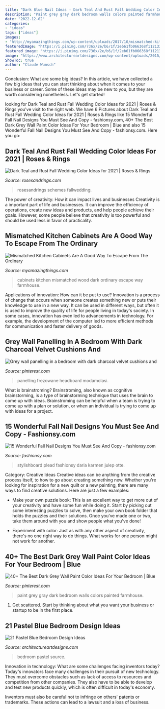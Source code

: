 ```yaml
---
title: "Dark Blue Nail Ideas - Dark Teal And Rust Fall Wedding Color Ideas For 2021"
description: "Paint grey gray dark bedroom walls colors painted farmhouse"
date: "2022-12-02"
categories:
- "ideas"
tags: ["ideas"]
images:
- "http://myamazingthings.com/wp-content/uploads/2017/10/mismatched-kitchen-cabinets-7.jpg"
featuredImage: "https://i.pinimg.com/736x/2e/b6/1f/2eb61fb066368f1121334fe22795dbd9.jpg"
featured_image: "https://i.pinimg.com/736x/2e/b6/1f/2eb61fb066368f1121334fe22795dbd9.jpg"
image: "https://www.architectureartdesigns.com/wp-content/uploads/2015/05/1910-630x840.jpg"
ShowToc: true
author: "Claude Wunsch"
---
```



Conclusion: What are some big ideas?
In this article, we have collected a few big ideas that you can start thinking about when it comes to your business or career. Some of these ideas may be new to you, but they are worth considering nonetheless. Let's get started!

	

		
looking for Dark Teal and Rust Fall Wedding Color Ideas for 2021 | Roses &amp; Rings you've visit to the right web. We have 6 Pictures about Dark Teal and Rust Fall Wedding Color Ideas for 2021 | Roses &amp; Rings like 15 Wonderful Fall Nail Designs You Must See And Copy - fashionsy.com, 40+ The Best Dark Grey Wall Paint Color Ideas For Your Bedroom | Blue and also 15 Wonderful Fall Nail Designs You Must See And Copy - fashionsy.com. Here you go:
		
    
## Dark Teal And Rust Fall Wedding Color Ideas For 2021 | Roses &amp; Rings

<img loading=lazy src="http://www.rosesandrings.com/wp-content/uploads/2020/07/Dark-teal-and-burnt-orange-fall-wedding-color-ideas.jpg" onerror="this.onerror=null;this.src='https://tse2.mm.bing.net/th?id=OIP.7gLrnZmhG1Ta5snKIsO_hgHaRe&amp;pid=15.1';" alt="Dark Teal and Rust Fall Wedding Color Ideas for 2021 | Roses &amp; Rings">

_Source: rosesandrings.com_

>rosesandrings schemes fallwedding. 

	

The power of creativity: How it can impact lives and businesses
Creativity is a important part of life and businesses. It can improve the efficiency of operations, create new ideas and products, and help people achieve their goals. However, some people believe that creativity is too powerful and should be used less in favor of practicality.

    
## Mismatched Kitchen Cabinets Are A Good Way To Escape From The Ordinary

<img loading=lazy src="http://myamazingthings.com/wp-content/uploads/2017/10/mismatched-kitchen-cabinets-7.jpg" onerror="this.onerror=null;this.src='https://tse2.mm.bing.net/th?id=OIP.u5P7TuJPlHgrjcR9FWpjlgHaKw&amp;pid=15.1';" alt="Mismatched Kitchen Cabinets Are A Good Way To Escape From The Ordinary">

_Source: myamazingthings.com_

>cabinets kitchen mismatched wood dark ordinary escape way farmhouse. 

	

Applications of innovation: How can it be put to use?
Innovation is a process of change that occurs when someone creates something new or puts their knowledge to use in a new way. It can be used in different ways, but often it is used to improve the quality of life for people living in today's society. In some cases, innovation has even led to advancements in technology. For example, the development of the computer led to more efficient methods for communication and faster delivery of goods.

    
## Grey Wall Panelling In A Bedroom With Dark Charcoal Velvet Cushions And

<img loading=lazy src="https://i.pinimg.com/736x/2e/b6/1f/2eb61fb066368f1121334fe22795dbd9.jpg" onerror="this.onerror=null;this.src='https://tse1.mm.bing.net/th?id=OIP.rxQJ4lb6CmaXdok005UnwgHaLL&amp;pid=15.1';" alt="Grey wall panelling in a bedroom with dark charcoal velvet cushions and">

_Source: pinterest.com_

>panelling frezowane headboard modamolasi. 

	

What is brainstroming?
Brainstroming, also known as cognitive brainstorming, is a type of brainstorming technique that uses the brain to come up with ideas. Brainstroming can be helpful when a team is trying to come up with a plan or solution, or when an individual is trying to come up with ideas for a project.

    
## 15 Wonderful Fall Nail Designs You Must See And Copy - Fashionsy.com

<img loading=lazy src="https://fashionsy.com/wp-content/uploads/2015/10/nail-323.0-630x840.jpg" onerror="this.onerror=null;this.src='https://tse2.mm.bing.net/th?id=OIP.hR-bstSEYY5o--UmfOs68AHaJ4&amp;pid=15.1';" alt="15 Wonderful Fall Nail Designs You Must See And Copy - fashionsy.com">

_Source: fashionsy.com_

>stylishboard plead fashionsy daria karmen julep otte. 

	

Category: Creative Ideas
Creative ideas can be anything from the creative process itself, to how to go about creating something new. Whether you're looking for inspiration for a new quilt or a new painting, there are many ways to find creative solutions. Here are just a few examples: 
- Make your own puzzle book: This is an excellent way to get more out of your creativity and have some fun while doing it. Start by picking out some interesting puzzles to solve, then make your own book folder that holds the puzzles and their solutions. Once you've made one or two, take them around with you and show people what you've done! 

- Experiment with color: Just as with any other aspect of creativity, there's no one right way to do things. What works for one person might not work for another.

    
## 40+ The Best Dark Grey Wall Paint Color Ideas For Your Bedroom | Blue

<img loading=lazy src="https://i.pinimg.com/736x/18/a7/d5/18a7d55d09d8a3e6b292f49517c90686.jpg" onerror="this.onerror=null;this.src='https://tse2.mm.bing.net/th?id=OIP.DHa_2d_SXCM4UtXeQ_YfogHaLN&amp;pid=15.1';" alt="40+ The Best Dark Grey Wall Paint Color Ideas For Your Bedroom | Blue">

_Source: pinterest.com_

>paint grey gray dark bedroom walls colors painted farmhouse. 

	

1. Get scattered. Start by thinking about what you want your business or startup to be in the first place.

    
## 21 Pastel Blue Bedroom Design Ideas

<img loading=lazy src="https://www.architectureartdesigns.com/wp-content/uploads/2015/05/1910-630x840.jpg" onerror="this.onerror=null;this.src='https://tse4.mm.bing.net/th?id=OIP.BL2dCL-65xi1GIp7rN_o4AHaJ4&amp;pid=15.1';" alt="21 Pastel Blue Bedroom Design Ideas">

_Source: architectureartdesigns.com_

>bedroom pastel source. 

	

Innovation in technology: What are some challenges facing inventors today?
Today's innovators face many challenges in their pursuit of new technology. They must overcome obstacles such as lack of access to resources and competition from other companies. They also have to be able to develop and test new products quickly, which is often difficult in today's economy.

Inventors must also be careful not to infringe on others' patents or trademarks. These actions can lead to a lawsuit and a loss of business.

